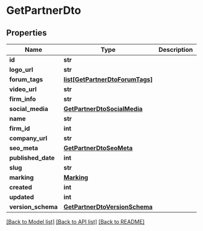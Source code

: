 # GetPartnerDto

## Properties
Name | Type | Description | Notes
------------ | ------------- | ------------- | -------------
**id** | **str** |  | [optional] 
**logo_url** | **str** |  | [optional] 
**forum_tags** | [**list[GetPartnerDtoForumTags]**](GetPartnerDtoForumTags.md) |  | [optional] 
**video_url** | **str** |  | [optional] 
**firm_info** | **str** |  | [optional] 
**social_media** | [**GetPartnerDtoSocialMedia**](GetPartnerDtoSocialMedia.md) |  | [optional] 
**name** | **str** |  | [optional] 
**firm_id** | **int** |  | [optional] 
**company_url** | **str** |  | [optional] 
**seo_meta** | [**GetPartnerDtoSeoMeta**](GetPartnerDtoSeoMeta.md) |  | [optional] 
**published_date** | **int** |  | [optional] 
**slug** | **str** |  | [optional] 
**marking** | [**Marking**](Marking.md) |  | [optional] 
**created** | **int** |  | [optional] 
**updated** | **int** |  | [optional] 
**version_schema** | [**GetPartnerDtoVersionSchema**](GetPartnerDtoVersionSchema.md) |  | [optional] 

[[Back to Model list]](../README.md#documentation-for-models) [[Back to API list]](../README.md#documentation-for-api-endpoints) [[Back to README]](../README.md)


